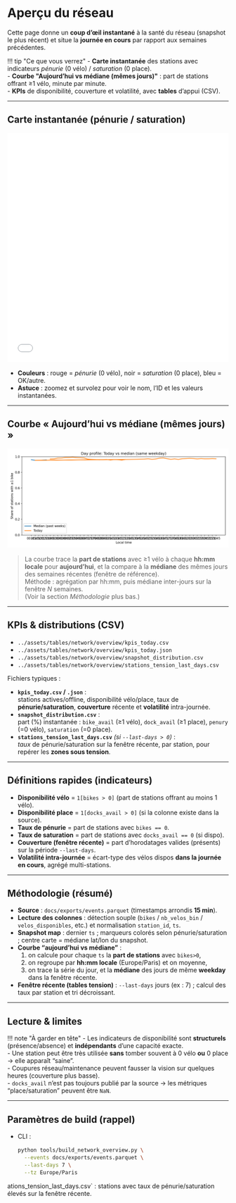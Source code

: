 # Aperçu du réseau

Cette page donne un **coup d’œil instantané** à la santé du réseau (snapshot le plus récent) et situe la **journée en cours** par rapport aux semaines précédentes.

!!! tip "Ce que vous verrez"
    - **Carte instantanée** des stations avec indicateurs *pénurie* (0 vélo) / *saturation* (0 place).  
    - **Courbe "Aujourd’hui vs médiane (mêmes jours)"** : part de stations offrant ≥1 vélo, minute par minute.  
    - **KPIs** de disponibilité, couverture et volatilité, avec **tables** d’appui (CSV).

---

## Carte instantanée (pénurie / saturation)
<div style="margin: 0.5rem 0;">
  <iframe src="../assets/maps/network_overview.html"
          style="width:100%;height:520px;border:0" loading="lazy"
          title="Carte instantanée du réseau"></iframe>
</div>

- **Couleurs** : rouge = *pénurie* (0 vélo), noir = *saturation* (0 place), bleu = OK/autre.  
- **Astuce** : zoomez et survolez pour voir le nom, l’ID et les valeurs instantanées.

---

## Courbe « Aujourd’hui vs médiane (mêmes jours) »
![day_profile_today_vs_median](../assets/figs/network/overview/day_profile_today_vs_median.png)


> La courbe trace la **part de stations** avec ≥1 vélo à chaque **hh:mm locale** pour **aujourd’hui**, et la compare à la **médiane** des mêmes jours des semaines récentes (fenêtre de référence).  
> Méthode : agrégation par hh:mm, puis médiane inter-jours sur la fenêtre *N* semaines.  
> (Voir la section *Méthodologie* plus bas.)

---

## KPIs & distributions (CSV)
- `../assets/tables/network/overview/kpis_today.csv`
- `../assets/tables/network/overview/kpis_today.json`
- `../assets/tables/network/overview/snapshot_distribution.csv`
- `../assets/tables/network/overview/stations_tension_last_days.csv`


Fichiers typiques :
- **`kpis_today.csv` / `.json`** :  
  stations actives/offline, disponibilité vélo/place, taux de **pénurie/saturation**, **couverture** récente et **volatilité** intra-journée.
- **`snapshot_distribution.csv`** :  
  part (%) instantanée : `bike_avail` (≥1 vélo), `dock_avail` (≥1 place), `penury` (=0 vélo), `saturation` (=0 place).
- **`stations_tension_last_days.csv`** *(si `--last-days > 0`)* :  
  *taux* de pénurie/saturation sur la fenêtre récente, par station, pour repérer les **zones sous tension**.

---

## Définitions rapides (indicateurs)
- **Disponibilité vélo** = `1[bikes > 0]` (part de stations offrant au moins 1 vélo).  
- **Disponibilité place** = `1[docks_avail > 0]` (si la colonne existe dans la source).  
- **Taux de pénurie** = part de stations avec `bikes == 0`.  
- **Taux de saturation** = part de stations avec `docks_avail == 0` (si dispo).  
- **Couverture (fenêtre récente)** = part d’horodatages valides (présents) sur la période `--last-days`.  
- **Volatilité intra-journée** = écart-type des vélos dispos **dans la journée en cours**, agrégé multi-stations.

---

## Méthodologie (résumé)
- **Source** : `docs/exports/events.parquet` (timestamps arrondis **15 min**).  
- **Lecture des colonnes** : détection souple (`bikes` / `nb_velos_bin` / `velos_disponibles`, etc.) et normalisation `station_id`, `ts`.  
- **Snapshot map** : dernier `ts` ; marqueurs colorés selon pénurie/saturation ; centre carte = médiane lat/lon du snapshot.  
- **Courbe “aujourd’hui vs médiane”** :  
  1) on calcule pour chaque `ts` la **part de stations** avec `bikes>0`,  
  2) on regroupe par **hh:mm locale** (Europe/Paris) et on moyenne,  
  3) on trace la série du jour, et la **médiane** des jours de même **weekday** dans la fenêtre récente.  
- **Fenêtre récente (tables tension)** : `--last-days` jours (ex : 7) ; calcul des taux par station et tri décroissant.  

---

## Lecture & limites
!!! note "À garder en tête"
    - Les indicateurs de disponibilité sont **structurels** (présence/absence) et **indépendants** d’une capacité exacte.  
    - Une station peut être très utilisée **sans** tomber souvent à 0 vélo **ou** 0 place → elle apparaît “saine”.  
    - Coupures réseau/maintenance peuvent fausser la vision sur quelques heures (couverture plus basse).  
    - `docks_avail` n’est pas toujours publié par la source → les métriques “place/saturation” peuvent être `NaN`.

---

## Paramètres de build (rappel)
- CLI :  
  ```bash
  python tools/build_network_overview.py \
    --events docs/exports/events.parquet \
    --last-days 7 \
    --tz Europe/Paris
ations_tension_last_days.csv` : stations avec taux de pénurie/saturation élevés sur la fenêtre récente.
